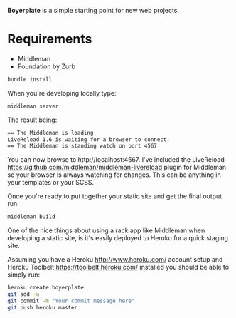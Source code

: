 **Boyerplate** is a simple starting point for new web projects.

Requirements
===
- Middleman
- Foundation by Zurb

```bash
bundle install
```

When you're developing locally type:

```bash
middleman server
```

The result being:

```bash
== The Middleman is loading
LiveReload 1.6 is waiting for a browser to connect.
== The Middleman is standing watch on port 4567
```

You can now browse to http://localhost:4567. I've included the LiveReload https://github.com/middleman/middleman-livereload plugin for Middleman so your browser is always watching for changes. This can be anything in your templates or your SCSS. 

Once you're ready to put together your static site and get the final output run:

```bash
middleman build
```

One of the nice things about using a rack app like Middleman when developing a static site, is it's easily deployed to Heroku for a quick staging site.

Assuming you have a Heroku http://www.heroku.com/ account setup and Heroku Toolbelt https://toolbelt.heroku.com/ installed you should be able to simply run:

```bash
heroku create boyerplate
git add -u
git commit -m "Your commit message here"
git push heroku master
```